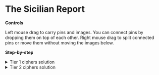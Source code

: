 # The Sicilian Report

**Controls**

Left mouse drag to carry pins and images. You can connect pins by dropping them on top of each other. Right mouse drag to split connected pins or move them without moving the images below.

**Step-by-step**

<details>
  <summary>Tier 1 ciphers solution</summary>
  
 The scratched numbers on the table's centerpiece are the keys for the two Caesar ciphers, which when solved, reward you with the keys for the two Vigenère ciphers. This can be deduced by the scratches under the numbers and under certain words on the cards. Both Caesar ciphers are on cards with images related to a relevant family's crest.
  
  The cipher on the Tomasi di Lampedusa family crest is more obfuscated by using the Italian alphabet instead of the English one (21 chars instead of 26). It translates to "Ill gattopardo", and "gattopardo" is the important word here for the later Vigenère cipher.
  
  The second Caesar cipher (key 5) solves to "What else has the Crescent paid for?" and the underlined word is Crescent.
  
</details>

<details>
  <summary>Tier 2 ciphers solution</summary>

  The worn cards contain Vigenère ciphers. Outside of brute force, a crescent drawing tells you which key goes on which card. The card with the 'gattopardo' key translates to "What was brought to the shaded mausoleum by the sea?" It is accompanied by a non-encrypted bit of text saying "Who brought it?" This could tentatively be connected to marabouts, saracens, berbers, or any other number of muslim parties active in the Mediterranean.
  
  The second worn card, with the key 'crescent', translates to 
